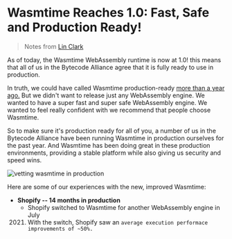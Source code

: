 # Wasmtime Reaches 1.0: Fast, Safe and Production Ready!

> Notes from [Lin Clark](https://bytecodealliance.org/articles/wasmtime-1-0-fast-safe-and-production-ready)

As of today, the Wasmtime WebAssembly runtime is now at 1.0! this means
that all of us in the Bytecode Alliance agree that it is fully ready to
use in production.

In truth, we could have called Wasmtime production-ready [more than a
year
ago.](https://github.com/bytecodealliance/rfcs/pull/14#issuecomment-915589031)
But we didn't want to release just any WebAssembly engine. We wanted to
have a super fast and super safe WebAssembly engine. We wanted to feel
really confident with we recommend that people choose Wasmtime.

So to make sure it's production ready for all of you, a number of us in
the Bytecode Alliance have been running Wasmtime in production ourselves
for the past year. And Wasmtime has been doing great in these production
environments, providing a stable platform while also giving us security
and speed wins.

![vetting wasmtime in
production](../../images/wasmtime_1.0/prod-timeline.png)

Here are some of our experiences with the new, improved Wasmtime:

* **Shopify -- 14 months in production**
  - Shopify switched to Wasmtime for another WebAssembly engine in July
  2021. With the switch, Shopify saw an `average execution performace
        improvements of ~50%.`




